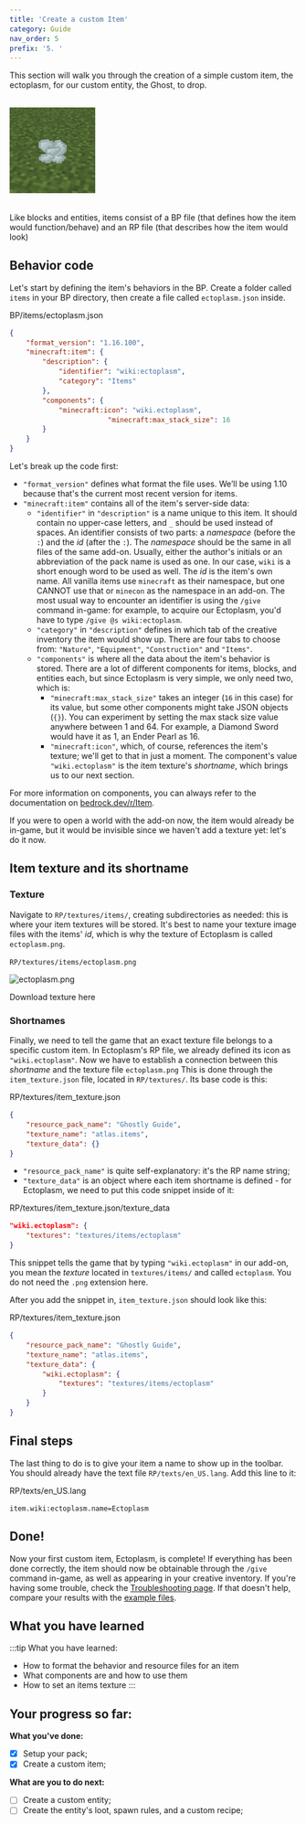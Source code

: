 ```yaml
---
title: 'Create a custom Item'
category: Guide
nav_order: 5
prefix: '5. '
---
```


This section will walk you through the creation of a simple custom item, the ectoplasm, for our custom entity, the Ghost, to drop.

<br>
<img src="/assets/images/guide/custom_item/ectoplasm_view.png" width=150>
<br>
<br>

Like blocks and entities, items consist of a BP file (that defines how the item would function/behave) and an RP file (that describes how the item would look)

## Behavior code

Let's start by defining the item's behaviors in the BP. Create a folder called `items` in your BP directory, then create a file called `ectoplasm.json` inside.

<CodeHeader>BP/items/ectoplasm.json</CodeHeader>

```json
{
	"format_version": "1.16.100",
	"minecraft:item": {
		"description": {
			"identifier": "wiki:ectoplasm",
			"category": "Items"
		},
		"components": {
			"minecraft:icon": "wiki.ectoplasm",
                        "minecraft:max_stack_size": 16
		}
	}
}
```

Let's break up the code first:

-   `"format_version"` defines what format the file uses. We’ll be using 1.10 because that's the current most recent version for items.
-   `"minecraft:item"` contains all of the item's server-side data:
    -   `"identifier"` in `"description"` is a name unique to this item. It should contain no upper-case letters, and `_` should be used instead of spaces. An identifier consists of two parts: a _namespace_ (before the `:`) and the _id_ (after the `:`). The _namespace_ should be the same in all files of the same add-on. Usually, either the author's initials or an abbreviation of the pack name is used as one. In our case, `wiki` is a short enough word to be used as well. The _id_ is the item's own name. All vanilla items use `minecraft` as their namespace, but one CANNOT use that or `minecon` as the namespace in an add-on.
        The most usual way to encounter an identifier is using the `/give` command in-game: for example, to acquire our Ectoplasm, you'd have to type `/give @s wiki:ectoplasm`.
    -    `"category"` in `"description"` defines in which tab of the creative inventory the item would show up. There are four tabs to choose from: `"Nature"`, `"Equipment"`, `"Construction"` and `"Items"`.
    -   `"components"` is where all the data about the item's behavior is stored. There are a lot of different components for items, blocks, and entities each, but since Ectoplasm is very simple, we only need two, which is:
        -   `"minecraft:max_stack_size"` takes an integer (`16` in this case) for its value, but some other components might take JSON objects (`{}`). You can experiment by setting the max stack size value anywhere between 1 and 64. For example, a Diamond Sword would have it as 1, an Ender Pearl as 16.
        -   `"minecraft:icon"`, which, of course, references the item's texture; we'll get to that in just a moment. The component's value `"wiki.ectoplasm"` is the item texture's _shortname_, which brings us to our next section.

For more information on components, you can always refer to the documentation on [bedrock.dev/r/Item](https://bedrock.dev/r/Item).

If you were to open a world with the add-on now, the item would already be in-game, but it would be invisible since we haven't add a texture yet: let's do it now.

## Item texture and its shortname

### Texture

Navigate to `RP/textures/items/`, creating subdirectories as needed: this is where your item textures will be stored. It's best to name your texture image files with the items' _id_, which is why the texture of Ectoplasm is called `ectoplasm.png`.

`RP/textures/items/ectoplasm.png`

![ectoplasm.png](https://raw.githubusercontent.com/Bedrock-OSS/wiki-addon/86b0380310d3d5748a43a4be1f93d4c59668e4bf/guide/guide_RP/textures/items/ectoplasm.png)

<BButton link="https://raw.githubusercontent.com/Bedrock-OSS/wiki-addon/86b0380310d3d5748a43a4be1f93d4c59668e4bf/guide/guide_RP/textures/items/ectoplasm.png">Download texture here</BButton>

### Shortnames

Finally, we need to tell the game that an exact texture file belongs to a specific custom item. In Ectoplasm's RP file, we already defined its icon as `"wiki.ectoplasm"`. Now we have to establish a connection between this _shortname_ and the texture file `ectoplasm.png`
This is done through the `item_texture.json` file, located in `RP/textures/`. Its base code is this:

<CodeHeader>RP/textures/item_texture.json</CodeHeader>

```json
{
	"resource_pack_name": "Ghostly Guide",
	"texture_name": "atlas.items",
	"texture_data": {}
}
```

-   `"resource_pack_name"` is quite self-explanatory: it's the RP name string;
-   `"texture_data"` is an object where each item shortname is defined - for Ectoplasm, we need to put this code snippet inside of it:

<CodeHeader>RP/textures/item_texture.json/texture_data</CodeHeader>

```json
"wiki.ectoplasm": {
    "textures": "textures/items/ectoplasm"
}
```

This snippet tells the game that by typing `"wiki.ectoplasm"` in our add-on, you mean the _texture_ located in `textures/items/` and called `ectoplasm`. You do not need the `.png` extension here.

After you add the snippet in, `item_texture.json` should look like this:

<CodeHeader>RP/textures/item_texture.json</CodeHeader>

```json
{
	"resource_pack_name": "Ghostly Guide",
	"texture_name": "atlas.items",
	"texture_data": {
		"wiki.ectoplasm": {
			"textures": "textures/items/ectoplasm"
		}
	}
}
```

## Final steps

The last thing to do is to give your item a name to show up in the toolbar. You should already have the text file `RP/texts/en_US.lang`. Add this line to it:

<CodeHeader>RP/texts/en_US.lang</CodeHeader>

```
item.wiki:ectoplasm.name=Ectoplasm
```

## Done!

Now your first custom item, Ectoplasm, is complete! If everything has been done correctly, the item should now be obtainable through the `/give` command in-game, as well as appearing in your creative inventory.
If you're having some trouble, check the [Troubleshooting page](/items/troubleshooting-items). If that doesn't help, compare your results with the [example files](https://github.com/Bedrock-OSS/wiki-addon/tree/main/guide).

## What you have learned

:::tip What you have learned:

-	How to format the behavior and resource files for an item
-	What components are and how to use them
-	How to set an items texture
:::

## Your progress so far:

**What you've done:**

-   [x] Setup your pack;
-   [x] Create a custom item;

**What are you to do next:**

-   [ ] Create a custom entity;
-   [ ] Create the entity's loot, spawn rules, and a custom recipe;
